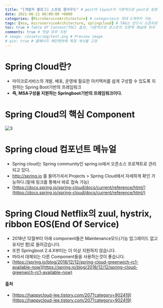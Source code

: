 ```yaml
---
title: "[개발자 블로그] 스프링 클라우드" # post의 layout이 기본적으로 post로 설정되어있어서 Front Matter에 따로 layout변수를 만들어 주지 않아도 됨
date: 2021-06-21 00:00:00 +0800
categories: [MicroServiceArchitecture] # categories는 최대 2개까지 가능
tags: [msa, microserviceArchitecture, springcloud] # TAG는 반드시 소문자로 이루어져야함, 0~무한개까지 지정 가능
toc: true # Table Of Content(TOC) 옵션, 기본적으로 포스트의 오른쪽 패널에 위치
comments: true # 댓글 유무 지정
# image: /assets/img/test.png # Preview image
# pin: true # 홈페이지 메인화면에 특정 게시물 고정
---
```


# Spring Cloud란?
- 마이크로서비스의 개발, 배포, 운영에 필요한 아키텍처를 쉽게 구성할 수 있도록 지원하는 Spring Boot기반의 프레임워크
- <b>즉, MSA구성을 지원하는 Springboot기반의 프레임워크이다.</b>

# Spring Cloud의 핵심 Component
![3](https://user-images.githubusercontent.com/44339530/115350118-a86e7900-a1ef-11eb-86bc-f6383465687e.png)<br>

# Spring cloud 컴포넌트 메뉴얼
- Spring cloud는 Spring community인 spring.io에서 오픈소스 프로젝트로 관리되고 있다.
- http://spring.io 를 들어가셔서 Projects > Spring Cloud에서 자세하게 확인 가능하다.(밑에 링크를 통해서 바로 접속 가능)<br>
- [https://docs.spring.io/spring-cloud/docs/current/reference/html/](https://docs.spring.io/spring-cloud/docs/current/reference/html/)

# Spring Cloud Netflix의 zuul, hystrix, ribbon EOS(End Of Service)
- 2018년 12월부터 아래 component들은 Maintenance모드(기능 업그레이드 없고 유지만 함)로 들어갔습니다.
- 또한 Springboot 2.4.X부터는 더 이상 지원하지 않습니다.
- 따라서 대체되는 다른 Component들을 사용하는것이 좋습니다.
- [https://spring.io/blog/2018/12/12/spring-cloud-greenwich-rc1-available-now](https://spring.io/blog/2018/12/12/spring-cloud-greenwich-rc1-available-now)<br>

#### 출처
- [https://happycloud-lee.tistory.com/207?category=902419](https://happycloud-lee.tistory.com/207?category=902419)
